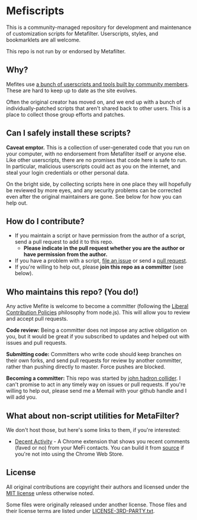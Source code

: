 Mefiscripts
===========

This is a community-managed repository for development and maintenance of customization scripts for Metafilter.
Userscripts, styles, and bookmarklets are all welcome.

This repo is not run by or endorsed by Metafilter. 

Why?
----

Mefites use [a bunch of userscripts and tools built by community members](http://mefiwiki.com/wiki/Greasemonkey_Scripts_and_Plugins).
These are hard to keep up to date as the site evolves.

Often the original creator has moved on, and we end up with
a bunch of individually-patched scripts that aren't shared back to other users. This is a place to collect those group
efforts and patches.

Can I safely install these scripts?
-----------------------------------

__Caveat emptor.__ This is a collection of user-generated code that you run on your computer, with no endorsement from
Metafilter itself or anyone else. Like other userscripts, there are no promises that code here is safe to run. In particular,
malicious userscripts could act as you on the internet, and steal your login credentials or other personal data.

On the bright side, by collecting scripts here in one place they will hopefully be reviewed by more eyes, and any
security problems can be corrected even after the original maintainers are gone. See below for how you
can help out.

How do I contribute?
--------------------

* If you maintain a script or have permission from the author of a script, send a pull request to add it to this repo.
    * __Please indicate in the pull request whether you are the author or have permission from the author.__
* If you have a problem with a script, [file an issue](https://github.com/mefiscripts/mefiscripts/issues) or send a [pull request](https://github.com/mefiscripts/mefiscripts/pulls).
* If you're willing to help out, please __join this repo as a committer__ (see below).

Who maintains this repo? (You do!)
----------------------------------

Any active Mefite is welcome to become a committer (following the 
[Liberal Contribution Policies](https://opensource.com/life/16/5/growing-contributor-base-modern-open-source)
philosophy from node.js). This will allow you to review and accept pull requests.

__Code review:__ Being a committer does not impose any active obligation on you, but it would be great if you subscribed
to updates and helped out with issues and pull requests.

__Submitting code:__ Committers who write code should keep branches on their own forks, and send pull requests for review by another committer,
rather than pushing directly to master. Force pushes are blocked.

__Becoming a committer:__ This repo was started by [john hadron collider](https://www.metafilter.com/user/240049). I can't promise to act in any
timely way on issues or pull requests. If you're willing to help out, please send me a Memail with your github handle
and I will add you.

What about non-script utilities for MetaFilter?
--------

We don't host those, but here's some links to them, if you're interested:

- [Decent Activity](https://chrome.google.com/webstore/detail/decent-activity/phjbedoddmlcjddhgippapnfpbmmpimg) - A Chrome extension that shows you recent comments (faved or no) from your MeFi contacts. You can build it from [source](http://github.com/jimkang/decent-activity) if you're not into using the Chrome Web Store.

License
-------

All original contributions are copyright their authors and licensed under the [MIT license](LICENSE) unless otherwise noted.

Some files were originally released under another license. Those files and their
license terms are listed under [LICENSE-3RD-PARTY.txt](LICENSE-3RD-PARTY.txt).
